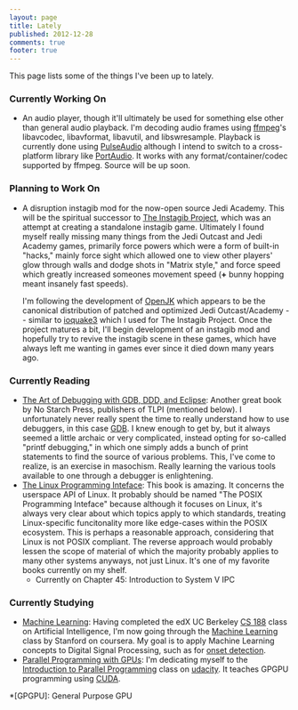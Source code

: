 ```yaml
---
layout: page
title: Lately
published: 2012-12-28
comments: true
footer: true
---
```


This page lists some of the things I've been up to lately.

### Currently Working On

* An audio player, though it'll ultimately be used for something else other than general audio playback. I'm decoding audio frames using [ffmpeg](http://www.ffmpeg.org/)'s libavcodec, libavformat, libavutil, and libswresample. Playback is currently done using [PulseAudio](http://www.freedesktop.org/wiki/Software/PulseAudio) although I intend to switch to a cross-platform library like [PortAudio](http://www.portaudio.com/). It works with any format/container/codec supported by ffmpeg. Source will be up soon.

### Planning to Work On

* A disruption instagib mod for the now-open source Jedi Academy. This will be the spiritual successor to [The Instagib Project](/work#the-instagib-project), which was an attempt at creating a standalone instagib game. Ultimately I found myself really missing many things from the Jedi Outcast and Jedi Academy games, primarily force powers which were a form of built-in "hacks," mainly force sight which allowed one to view other players' glow through walls and dodge shots in "Matrix style," and force speed which greatly increased someones movement speed (**+** bunny hopping meant insanely fast speeds).

	I'm following the development of [OpenJK](https://github.com/Razish/OpenJK) which appears to be the canonical distribution of patched and optimized Jedi Outcast/Academy -- similar to [ioquake3](http://ioquake3.org/) which I used for The Instagib Project. Once the project matures a bit, I'll begin development of an instagib mod and hopefully try to revive the instagib scene in these games, which have always left me wanting in games ever since it died down many years ago.

### Currently Reading

* [The Art of Debugging with GDB, DDD, and Eclipse](http://amzn.com/1593271743): Another great book by No Starch Press, publishers of TLPI (mentioned below). I unfortunately never really spent the time to really understand how to use debuggers, in this case [GDB](http://www.gnu.org/software/gdb/). I knew enough to get by, but it always seemed a little archaic or very complicated, instead opting for so-called "printf debugging," in which one simply adds a bunch of print statements to find the source of various problems. This, I've come to realize, is an exercise in masochism. Really learning the various tools available to one through a debugger is enlightening.
* [The Linux Programming Inteface](http://amzn.com/1593272200): This book is amazing. It concerns the userspace API of Linux. It probably should be named "The POSIX Programming Inteface" because although it focuses on Linux, it's always very clear about which topics apply to which standards, treating Linux-specific funcitonality more like edge-cases within the POSIX ecosystem. This is perhaps a reasonable approach, considering that Linux is not POSIX compliant. The reverse approach would probably lessen the scope of material of which the majority probably applies to many other systems anyways, not just Linux. It's one of my favorite books currently on my shelf.
	* Currently on Chapter 45: Introduction to System V IPC

### Currently Studying

* [Machine Learning](https://class.coursera.org/ml-2012-002/lecture/index): Having completed the edX UC Berkeley [CS 188](http://edx.org/ai) class on Artificial Intelligence, I'm now going through the [Machine Learning](https://class.coursera.org/ml-2012-002/lecture/index) class by Stanford on coursera. My goal is to apply Machine Learning concepts to Digital Signal Processing, such as for [onset detection](http://www.cs.usc.edu/research/08-895.pdf).
* [Parallel Programming with GPUs](https://www.udacity.com/course/cs344): I'm dedicating myself to the [Introduction to Parallel Programming](https://www.udacity.com/course/cs344) class on [udacity](https://www.udacity.com). It teaches GPGPU programming using [CUDA](http://en.wikipedia.org/wiki/CUDA).

*[GPGPU]: General Purpose GPU
